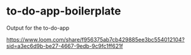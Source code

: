 # to-do-app-boilerplate

Output for the to-do-app

https://www.loom.com/share/f956375ab7cb429885ee3bc554012104?sid=a3ec6d9b-be27-4667-9edb-9c9fc1ff621f
